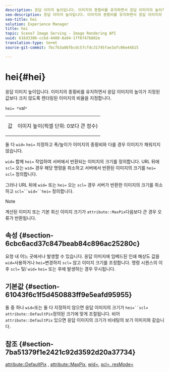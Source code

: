 ```yaml
---
description: 응답 이미지 높이입니다. 이미지의 종횡비를 유지하면서 응답 이미지의 높이가 지정된 값보다 크지 않도록 렌더링된 이미지의 비율을 지정합니다.
seo-description: 응답 이미지 높이입니다. 이미지의 종횡비를 유지하면서 응답 이미지의 높이가 지정된 값보다 크지 않도록 렌더링된 이미지의 비율을 지정합니다.
seo-title: hei
solution: Experience Manager
title: hei
topic: Scene7 Image Serving - Image Rendering API
uuid: 616d3306-ccbd-4400-8a94-1ff6f47b802e
translation-type: tm+mt
source-git-commit: 7bc7b3a86fbcdc57cfdc31745fae3afc06e44b15

---
```



# hei{#hei}

응답 이미지 높이입니다. 이미지의 종횡비를 유지하면서 응답 이미지의 높이가 지정된 값보다 크지 않도록 렌더링된 이미지의 비율을 지정합니다.

`hei= *`val`*`

<table id="simpletable_C3A31CA539DC4D9F8BE50290D1AFA5CA"> 
 <tr class="strow"> 
  <td class="stentry"> <p><span class="codeph"> <span class="varname"> 값</span></span> </p></td> 
  <td class="stentry"> <p>이미지 높이(픽셀 단위: 0보다 큰 정수) </p></td> 
 </tr> 
</table>

둘 다 `wid=` `hei=` 지정하고 폭/높이가 이미지의 종횡비와 다를 경우 이미지가 채워지지 않습니다.

`wid=` 함께 `hei=` 작업하여 서버에서 반환되는 이미지의 크기를 정의합니다. URL 뒤에 `scl=` 오는 `wid=` 경우 해당 명령을 취소하고 서버에서 반환된 이미지의 크기를 `hei=` `scl=` 정의합니다.

그러나 URL 뒤에 `wid=` 또는 `hei=` 오는 `scl=` 경우 서버가 반환한 이미지의 크기를 취소하고 `scl=``wid=``hei=` 정의합니다.

>[!NOTE]
>
>계산된 이미지 또는 기본 회신 이미지 크기가 `attribute::MaxPix`다음보다 큰 경우 오류가 반환됩니다.

## 속성 {#section-6cbc6acd37c847beab84c896ac25280c}

요청 내 어느 곳에서나 발생할 수 있습니다. 응답 이미지에 임베드된 인쇄 해상도 값을 `wid=`사용하거나 `hei=`변경하지 `scl=` 않고 이미지 크기를 조정합니다. 명령 시퀀스의 이후 `scl=` 및/ `wid=` `hei=` 또는 후에 발생하는 경우 무시됩니다.

## 기본값 {#section-61043f6c1f5d450883ff9e5eafd95955}

둘 중 하나 `wid=`또는 둘 다 지정하지 않으면 응답 이미지의 크기가 `hei=``scl=` `attribute::DefaultPix`정의된 크기에 맞게 조절됩니다. 비어 `attribute::DefaultPix` 있으면 응답 이미지의 크기가 비네팅의 보기 이미지와 같습니다.

## 참조 {#section-7ba51379f1e2421c92d3592d20a37734}

[attribute::DefaultPix](../../../../../ir-api/material-cat/image-rendering-api-ref/c-ir-material-catalog/c-ir-attributes-reference/r-ir-defaultpix.md#reference-102c98f9b5d24d2aaaeb756653fb0e6f) , [attribute::MaxPix](../../../../../ir-api/material-cat/image-rendering-api-ref/c-ir-material-catalog/c-ir-attributes-reference/r-ir-maxpix.md#reference-569f186bbc2840a6bd3cffa8ff3e7657), [wid=](../../../../../ir-api/http-protocol/image-rendering-api-ref/c-ir-http-protocol-ref/c-ir-http-protocol-command-reference/r-ir-wid.md#reference-b7e691b0624941168c94b2749ae233ec), [scl=](../../../../../ir-api/http-protocol/image-rendering-api-ref/c-ir-http-protocol-ref/c-ir-http-protocol-command-reference/r-ir-scl.md#reference-b14b51a6cbe34f0bba42880540592f29)[, resMode=](../../../../../ir-api/http-protocol/image-rendering-api-ref/c-ir-http-protocol-ref/c-ir-http-protocol-command-reference/r-ir-http-resmode.md#reference-851a5b636f8948cfb11456c9b7dab0d3)
